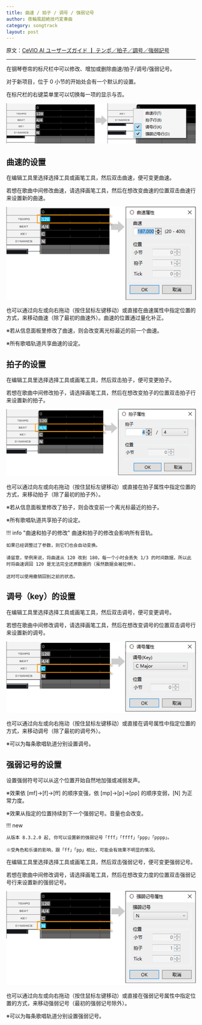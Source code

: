 ```yaml
---
title: 曲速 / 拍子 / 调号 / 强弱记号
author: 夜輪風超絶技巧変奏曲
category: songtrack
layout: post
---
```

原文：[CeVIO AI ユーザーズガイド ┃ テンポ／拍子／調号／強弱記号](https://cevio.jp/guide/cevio_ai/songtrack/songtrack/)

---

在钢琴卷帘的标尺栏中可以修改、增加或删除曲速/拍子/调号/强弱记号。

对于新项目，位于 0 小节的开始处会有一个默认的设置。

在标尺栏的右键菜单里可以切换每一项的显示与否。

![setting](images/songtrack_copy_1.png)

## 曲速的设置

在编辑工具里选择选择工具或画笔工具，然后双击曲速，便可变更曲速。

若想在歌曲中间修改曲速，请选择画笔工具，然后在想改变曲速的位置双击曲速行来设置新的曲速。

![set new tempo](images/songtrack_copy_2.png)

也可以通过向左或向右拖动（按住鼠标左键移动）或直接在曲速属性中指定位置的方式，来移动曲速（除了最初的曲速外）。曲速的位置通过量化补正。

※若从信息面板里修改了曲速，则会改变离光标最近的前一个曲速。

※所有歌唱轨道共享曲速的设定。

## 拍子的设置

在编辑工具里选择选择工具或画笔工具，然后双击拍子，便可变更拍子。

若想在歌曲中间修改拍子，请选择画笔工具，然后在想改变拍子的位置双击拍子行来设置新的拍子。

![set new beat](images/songtrack_copy_3.png)

也可以通过向左或向右拖动（按住鼠标左键移动）或直接在拍子属性中指定位置的方式，来移动拍子（除了最初的拍子外）。

※若从信息面板里修改了拍子，则会改变前一个离光标最近的拍子。

※所有歌唱轨道共享拍子的设定。

!!! info "曲速和拍子的修改"
    曲速和拍子的修改会影响所有音轨。

    如果已经调整过了参数，则它们也会自动变换。

    请留意，举例来说，将曲速从 120 改到 180，每一个小时会丢失 1/3 的时间数据，所以此时将曲速调回 120 是无法完全还原数据的（虽然数据会被拉伸）。

    这时可以使用撤销回到之前的状态。

## 调号（key）的设置

在编辑工具里选择选择工具或画笔工具，然后双击调号，便可变更调号。

若想在歌曲中间修改调号，请选择画笔工具，然后在想改变调号的位置双击调号行来设置新的调号。

![set new key](images/songtrack_copy_4.png)

也可以通过向左或向右拖动（按住鼠标左键移动）或直接在调号属性中指定位置的方式，来移动调号（除了最初的调号外）。

※可以为每条歌唱轨道分别设置调号。

## 强弱记号的设置

设置强弱符号可以从这个位置开始自然地加强或减弱发声。

※效果依 [mf]→[f]→[ff] 的顺序变强，依 [mp]→[p]→[pp] 的顺序变弱，[N] 为正常力度。

※效果从指定的位置持续到下一个强弱记号。音量也会改变。

!!! new

    从版本 8.3.2.0 起, 你可以设置新的强弱记号「fff」「ffff」「ppp」「pppp」。
  
    ※受角色和乐谱的影响，跟「ff」「pp」相比，可能会有效果不明显的情况。

在编辑工具里选择选择工具或画笔工具，然后双击强弱记号，便可变更强弱记号。

若想在歌曲中间修改调号，请选择画笔工具，然后在想改变力度的位置双击强弱记号行来设置新的强弱记号。

![set new dynamics](images/songtrack_copy_5.png)

也可以通过向左或向右拖动（按住鼠标左键移动）或直接在强弱记号属性中指定位置的方式，来移动强弱记号（最初的强弱记号除外）。

※可以为每条歌唱轨道分别设置强弱记号。
